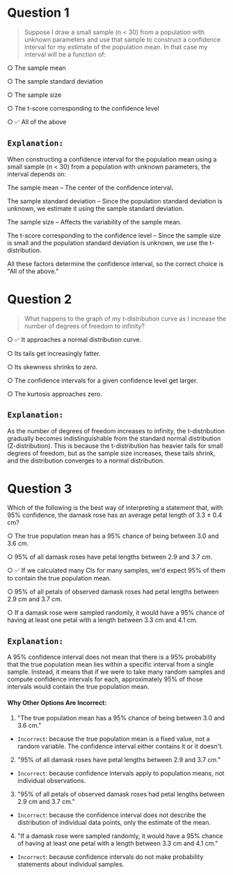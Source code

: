 # Question 1

> Suppose I draw a small sample (n < 30) from a population with unknown parameters and use that sample to construct a confidence interval for my estimate of the population mean. In that case my interval will be a function of:

○ The sample mean

○ The sample standard deviation

○ The sample size

○ The t-score corresponding to the confidence level

○ ✅ All of the above


## `Explanation:`

When constructing a confidence interval for the population mean using a small sample (n < 30) from a population with unknown parameters, the interval depends on:

The sample mean – The center of the confidence interval.

The sample standard deviation – Since the population standard deviation is unknown, we estimate it using the sample standard deviation.

The sample size – Affects the variability of the sample mean.

The t-score corresponding to the confidence level – Since the sample size is small and the population standard deviation is unknown, we use the t-distribution.

All these factors determine the confidence interval, so the correct choice is "All of the above."


# Question 2

> What happens to the graph of my t-distribution curve as I increase the number of degrees of freedom to infinity?

○ ✅ It approaches a normal distribution curve.

○ Its tails get increasingly fatter.

○ Its skewness shrinks to zero.

○ The confidence intervals for a given confidence level get larger.

○ The kurtosis approaches zero.

## `Explanation:`

As the number of degrees of freedom increases to infinity, the t-distribution gradually becomes indistinguishable from the standard normal distribution (Z-distribution). This is because the t-distribution has heavier tails for small degrees of freedom, but as the sample size increases, these tails shrink, and the distribution converges to a normal distribution.


# Question 3

Which of the following is the best way of interpreting a statement that, with 95% confidence, the damask rose has an average petal length of 3.3 ± 0.4 cm?

○ The true population mean has a 95% chance of being between 3.0 and 3.6 cm.

○ 95% of all damask roses have petal lengths between 2.9 and 3.7 cm.

○ ✅ If we calculated many CIs for many samples, we'd expect 95% of them to contain the true population mean.

○ 95% of all petals of observed damask roses had petal lengths between 2.9 cm and 3.7 cm.

○ If a damask rose were sampled randomly, it would have a 95% chance of having at least one petal with a length between 3.3 cm and 4.1 cm.

## `Explanation:`
A 95% confidence interval does not mean that there is a 95% probability that the true population mean lies within a specific interval from a single sample. Instead, it means that if we were to take many random samples and compute confidence intervals for each, approximately 95% of those intervals would contain the true population mean.

#### **Why Other Options Are Incorrect:**

1. "The true population mean has a 95% chance of being between 3.0 and 3.6 cm."

- `Incorrect`: because the true population mean is a fixed value, not a random variable. The confidence interval either contains it or it doesn't.

2. "95% of all damask roses have petal lengths between 2.9 and 3.7 cm."

- `Incorrect`: because confidence intervals apply to population means, not individual observations.

3. "95% of all petals of observed damask roses had petal lengths between 2.9 cm and 3.7 cm."

- `Incorrect`: because the confidence interval does not describe the distribution of individual data points, only the estimate of the mean.

4. "If a damask rose were sampled randomly, it would have a 95% chance of having at least one petal with a length between 3.3 cm and 4.1 cm."

- `Incorrect`: because confidence intervals do not make probability statements about individual samples.
